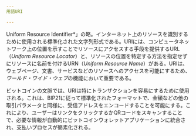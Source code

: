 ```yaml
---
用語URI

---
```

Uniform Resource Identifier*」の略。インターネット上のリソースを識別するために使用される標準化された文字列形式である。URIには、コンピュータネットワーク上の位置を示すことでリソースにアクセスする手段を提供するURL（*Uniform Resource Locator*）と、リソースの位置を特定する方法を指定せずにリソースに名前を付けるURN（*Uniform Resource Name*）がある。URIは、ウェブページ、文書、サービスなどのリソースへのアクセスを可能にするため、*ワールド・ワイド・ウェブ*の機能において重要である。

ビットコインの文脈では、URIは特にトランザクションを容易にするために使用される。これは、BIP21に従って標準化されたフォーマットで、金額などの他の取引パラメータと同様に、受信アドレスをエンコードすることを可能にする。これにより、ユーザーはリンクをクリックするかQRコードをスキャンすることで、必要な情報が自動的にビットコインウォレットアプリケーションに統合され、支払いプロセスが簡素化される。